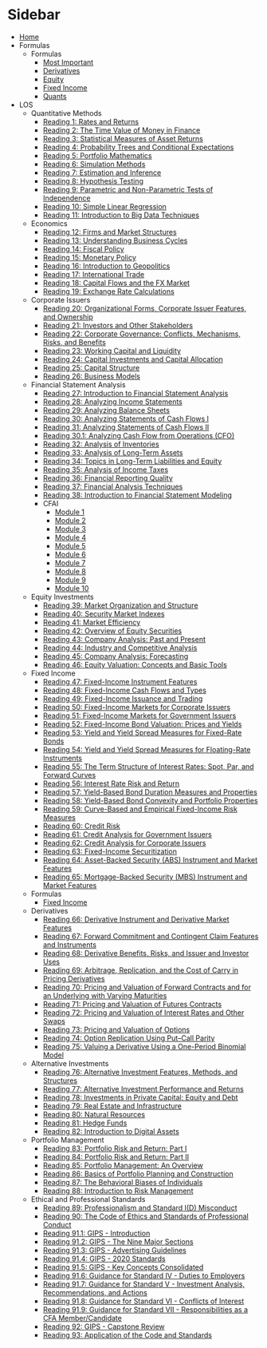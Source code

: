# Sidebar

- [Home](/README.md)
- Formulas
  - Formulas
    - [Most Important](Formulas/MostImportant.md)
    - [Derivatives](Formulas/Derivatives.md)
    - [Equity](Formulas/Equity.md)
    - [Fixed Income](Formulas/Fixed%20Income.md)
    - [Quants](Formulas/Quants.md)
- LOS
  - Quantitative Methods
    - [Reading 1: Rates and Returns](LOS/Quant/Reading%201.md)
    - [Reading 2: The Time Value of Money in Finance](LOS/Quant/Reading%202.md)
    - [Reading 3: Statistical Measures of Asset Returns](LOS/Quant/Reading%203.md)
    - [Reading 4: Probability Trees and Conditional Expectations](LOS/Quant/Reading%204.md)
    - [Reading 5: Portfolio Mathematics](LOS/Quant/Reading%205.md)
    - [Reading 6: Simulation Methods](LOS/Quant/Reading%206.md)
    - [Reading 7: Estimation and Inference](LOS/Quant/Reading%207.md)
    - [Reading 8: Hypothesis Testing](LOS/Quant/Reading%208.md)
    - [Reading 9: Parametric and Non-Parametric Tests of Independence](LOS/Quant/Reading%209.md)
    - [Reading 10: Simple Linear Regression](LOS/Quant/Reading%2010.md)
    - [Reading 11: Introduction to Big Data Techniques](LOS/Quant/Reading%2011.md)
  - Economics
    - [Reading 12: Firms and Market Structures](LOS/Economics/Reading%2012.md)
    - [Reading 13: Understanding Business Cycles](LOS/Economics/Reading%2013.md)
    - [Reading 14: Fiscal Policy](LOS/Economics/Reading%2014.md)
    - [Reading 15: Monetary Policy](LOS/Economics/Reading%2015.md)
    - [Reading 16: Introduction to Geopolitics](LOS/Economics/Reading%2016.md)
    - [Reading 17: International Trade](LOS/Economics/Reading%2017.md)
    - [Reading 18: Capital Flows and the FX Market](LOS/Economics/Reading%2018.md)
    - [Reading 19: Exchange Rate Calculations](LOS/Economics/Reading%2019.md)
  - Corporate Issuers
    - [Reading 20: Organizational Forms, Corporate Issuer Features, and Ownership](LOS/Corporate%20Issuer/Reading%2020.md)
    - [Reading 21: Investors and Other Stakeholders](LOS/Corporate%20Issuer/Reading%2021.md)
    - [Reading 22: Corporate Governance: Conflicts, Mechanisms, Risks, and Benefits](LOS/Corporate%20Issuer/Reading%2022.md)
    - [Reading 23: Working Capital and Liquidity](LOS/Corporate%20Issuer/Reading%2023.md)
    - [Reading 24: Capital Investments and Capital Allocation](LOS/Corporate%20Issuer/Reading%2024.md)
    - [Reading 25: Capital Structure](LOS/Corporate%20Issuer/Reading%2025.md)
    - [Reading 26: Business Models](LOS/Corporate%20Issuer/Reading%2026.md)
  - Financial Statement Analysis
    - [Reading 27: Introduction to Financial Statement Analysis](LOS/FRA/Reading%2027.md)
    - [Reading 28: Analyzing Income Statements](LOS/FRA/Reading%2028.md)
    - [Reading 29: Analyzing Balance Sheets](LOS/FRA/Reading%2029.md)
    - [Reading 30: Analyzing Statements of Cash Flows I](LOS/FRA/Reading%2030.md)
    - [Reading 31: Analyzing Statements of Cash Flows II](LOS/FRA/Reading%2031.md)
    - [Reading 30.1: Analyzing Cash Flow from Operations (CFO)](LOS/FRA/Reading%2030.1.md)
    - [Reading 32: Analysis of Inventories](LOS/FRA/Reading%2032.md)
    - [Reading 33: Analysis of Long-Term Assets](LOS/FRA/Reading%2033.md)
    - [Reading 34: Topics in Long-Term Liabilities and Equity](LOS/FRA/Reading%2034.md)
    - [Reading 35: Analysis of Income Taxes](LOS/FRA/Reading%2035.md)
    - [Reading 36: Financial Reporting Quality](LOS/FRA/Reading%2036.md)
    - [Reading 37: Financial Analysis Techniques](LOS/FRA/Reading%2037.md)
    - [Reading 38: Introduction to Financial Statement Modeling](LOS/FRA/Reading%2038.md)
    - CFAI
      - [Module 1](LOS/FRA/CFAI/Module%201.md)
      - [Module 2](LOS/FRA/CFAI/Module%202.md)
      - [Module 3](LOS/FRA/CFAI/Module%203.md)
      - [Module 4](LOS/FRA/CFAI/Module%204.md)
      - [Module 5](LOS/FRA/CFAI/Module%205.md)
      - [Module 6](LOS/FRA/CFAI/Module%206.md)
      - [Module 7](LOS/FRA/CFAI/Module%207.md)
      - [Module 8](LOS/FRA/CFAI/Module%208.md)
      - [Module 9](LOS/FRA/CFAI/Module%209.md)
      - [Module 10](LOS/FRA/CFAI/Module%2010.md)
  - Equity Investments
    - [Reading 39: Market Organization and Structure](LOS/Equity/Reading%2039.md)
    - [Reading 40: Security Market Indexes](LOS/Equity/Reading%2040.md)
    - [Reading 41: Market Efficiency](LOS/Equity/Reading%2041.md)
    - [Reading 42: Overview of Equity Securities](LOS/Equity/Reading%2042.md)
    - [Reading 43: Company Analysis: Past and Present](LOS/Equity/Reading%2043.md)
    - [Reading 44: Industry and Competitive Analysis](LOS/Equity/Reading%2044.md)
    - [Reading 45: Company Analysis: Forecasting](LOS/Equity/Reading%2045.md)
    - [Reading 46: Equity Valuation: Concepts and Basic Tools](LOS/Equity/Reading%2046.md)
  - Fixed Income
    - [Reading 47: Fixed-Income Instrument Features](LOS/Fixed%20Income/Reading%2047.md)
    - [Reading 48: Fixed-Income Cash Flows and Types](LOS/Fixed%20Income/Reading%2048.md)
    - [Reading 49: Fixed-Income Issuance and Trading](LOS/Fixed%20Income/Reading%2049.md)
    - [Reading 50: Fixed-Income Markets for Corporate Issuers](LOS/Fixed%20Income/Reading%2050.md)
    - [Reading 51: Fixed-Income Markets for Government Issuers](LOS/Fixed%20Income/Reading%2051.md)
    - [Reading 52: Fixed-Income Bond Valuation: Prices and Yields](LOS/Fixed%20Income/Reading%2052.md)
    - [Reading 53: Yield and Yield Spread Measures for Fixed-Rate Bonds](LOS/Fixed%20Income/Reading%2053.md)
    - [Reading 54: Yield and Yield Spread Measures for Floating-Rate Instruments](LOS/Fixed%20Income/Reading%2054.md)
    - [Reading 55: The Term Structure of Interest Rates: Spot, Par, and Forward Curves](LOS/Fixed%20Income/Reading%2055.md)
    - [Reading 56: Interest Rate Risk and Return](LOS/Fixed%20Income/Reading%2056.md)
    - [Reading 57: Yield-Based Bond Duration Measures and Properties](LOS/Fixed%20Income/Reading%2057.md)
    - [Reading 58: Yield-Based Bond Convexity and Portfolio Properties](LOS/Fixed%20Income/Reading%2058.md)
    - [Reading 59: Curve-Based and Empirical Fixed-Income Risk Measures](LOS/Fixed%20Income/Reading%2059.md)
    - [Reading 60: Credit Risk](LOS/Fixed%20Income/Reading%2060.md)
    - [Reading 61: Credit Analysis for Government Issuers](LOS/Fixed%20Income/Reading%2061.md)
    - [Reading 62: Credit Analysis for Corporate Issuers](LOS/Fixed%20Income/Reading%2062.md)
    - [Reading 63: Fixed-Income Securitization](LOS/Fixed%20Income/Reading%2063.md)
    - [Reading 64: Asset-Backed Security (ABS) Instrument and Market Features](LOS/Fixed%20Income/Reading%2064.md)
    - [Reading 65: Mortgage-Backed Security (MBS) Instrument and Market Features](LOS/Fixed%20Income/Reading%2065.md)
  - Formulas
    - [Fixed Income](Formulas/Fixed%20Income.md)
  - Derivatives
    - [Reading 66: Derivative Instrument and Derivative Market Features](LOS/Derivatives/Reading%2066.md)
    - [Reading 67: Forward Commitment and Contingent Claim Features and Instruments](LOS/Derivatives/Reading%2067.md)
    - [Reading 68: Derivative Benefits, Risks, and Issuer and Investor Uses](LOS/Derivatives/Reading%2068.md)
    - [Reading 69: Arbitrage, Replication, and the Cost of Carry in Pricing Derivatives](LOS/Derivatives/Reading%2069.md)
    - [Reading 70: Pricing and Valuation of Forward Contracts and for an Underlying with Varying Maturities](LOS/Derivatives/Reading%2070.md)
    - [Reading 71: Pricing and Valuation of Futures Contracts](LOS/Derivatives/Reading%2071.md)
    - [Reading 72: Pricing and Valuation of Interest Rates and Other Swaps](LOS/Derivatives/Reading%2072.md)
    - [Reading 73: Pricing and Valuation of Options](LOS/Derivatives/Reading%2073.md)
    - [Reading 74: Option Replication Using Put–Call Parity](LOS/Derivatives/Reading%2074.md)
    - [Reading 75: Valuing a Derivative Using a One-Period Binomial Model](LOS/Derivatives/Reading%2075.md)
  - Alternative Investments
    - [Reading 76: Alternative Investment Features, Methods, and Structures](LOS/Alts/Reading%2076.md)
    - [Reading 77: Alternative Investment Performance and Returns](LOS/Alts/Reading%2077.md)
    - [Reading 78: Investments in Private Capital: Equity and Debt](LOS/Alts/Reading%2078.md)
    - [Reading 79: Real Estate and Infrastructure](LOS/Alts/Reading%2079.md)
    - [Reading 80: Natural Resources](LOS/Alts/Reading%2080.md)
    - [Reading 81: Hedge Funds](LOS/Alts/Reading%2081.md)
    - [Reading 82: Introduction to Digital Assets](LOS/Alts/Reading%2082.md)
  - Portfolio Management
    - [Reading 83: Portfolio Risk and Return: Part I](LOS/PM/Reading%2083.md)
    - [Reading 84: Portfolio Risk and Return: Part II](LOS/PM/Reading%2084.md)
    - [Reading 85: Portfolio Management: An Overview](LOS/PM/Reading%2085.md)
    - [Reading 86: Basics of Portfolio Planning and Construction](LOS/PM/Reading%2086.md)
    - [Reading 87: The Behavioral Biases of Individuals](LOS/PM/Reading%2087.md)
    - [Reading 88: Introduction to Risk Management](LOS/PM/Reading%2088.md)
  - Ethical and Professional Standards
    - [Reading 89: Professionalism and Standard I(D) Misconduct](LOS/Ethics/Reading%2089.md)
    - [Reading 90: The Code of Ethics and Standards of Professional Conduct](LOS/Ethics/Reading%2090.md)
    - [Reading 91.1: GIPS - Introduction](LOS/Ethics/Reading%2091.1.md)
    - [Reading 91.2: GIPS - The Nine Major Sections](LOS/Ethics/Reading%2091.2.md)
    - [Reading 91.3: GIPS - Advertising Guidelines](LOS/Ethics/Reading%2091.3.md)
    - [Reading 91.4: GIPS - 2020 Standards](LOS/Ethics/Reading%2091.4.md)
    - [Reading 91.5: GIPS - Key Concepts Consolidated](LOS/Ethics/Reading%2091.5.md)
    - [Reading 91.6: Guidance for Standard IV - Duties to Employers](LOS/Ethics/Reading%2091.6.md)
    - [Reading 91.7: Guidance for Standard V - Investment Analysis, Recommendations, and Actions](LOS/Ethics/Reading%2091.7.md)
    - [Reading 91.8: Guidance for Standard VI - Conflicts of Interest](LOS/Ethics/Reading%2091.8.md)
    - [Reading 91.9: Guidance for Standard VII - Responsibilities as a CFA Member/Candidate](LOS/Ethics/Reading%2091.9.md)
    - [Reading 92: GIPS - Capstone Review](LOS/Ethics/Reading%2092.md)
    - [Reading 93: Application of the Code and Standards](LOS/Ethics/Reading%2093.md)
